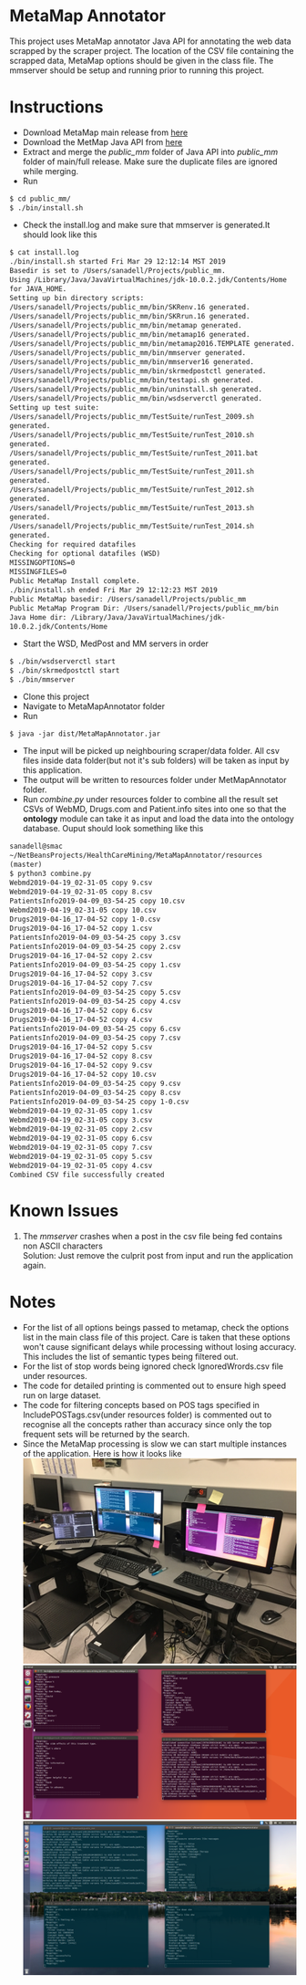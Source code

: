 # MetaMap Annotator
This project uses MetaMap annotator Java API for annotating the web data scrapped by the scraper project.
The location of the CSV file containing the scrapped data, MetaMap options should be given in the class file.
The mmserver should be setup and running prior to running this project.

# Instructions
* Download MetaMap main release from [here](https://metamap.nlm.nih.gov/MainDownload.shtml)
* Download the MetMap Java API from [here](https://metamap.nlm.nih.gov/JavaApi.shtml)
* Extract and merge the *public_mm* folder of Java API into *public_mm* folder of main/full release. Make sure the duplicate files are ignored while merging.
* Run 
```
$ cd public_mm/
$ ./bin/install.sh
```
* Check the install.log and make sure that mmserver is generated.It should look like this
```
$ cat install.log 
./bin/install.sh started Fri Mar 29 12:12:14 MST 2019
Basedir is set to /Users/sanadell/Projects/public_mm.
Using /Library/Java/JavaVirtualMachines/jdk-10.0.2.jdk/Contents/Home for JAVA_HOME.
Setting up bin directory scripts:
/Users/sanadell/Projects/public_mm/bin/SKRenv.16 generated.
/Users/sanadell/Projects/public_mm/bin/SKRrun.16 generated.
/Users/sanadell/Projects/public_mm/bin/metamap generated.
/Users/sanadell/Projects/public_mm/bin/metamap16 generated.
/Users/sanadell/Projects/public_mm/bin/metamap2016.TEMPLATE generated.
/Users/sanadell/Projects/public_mm/bin/mmserver generated.
/Users/sanadell/Projects/public_mm/bin/mmserver16 generated.
/Users/sanadell/Projects/public_mm/bin/skrmedpostctl generated.
/Users/sanadell/Projects/public_mm/bin/testapi.sh generated.
/Users/sanadell/Projects/public_mm/bin/uninstall.sh generated.
/Users/sanadell/Projects/public_mm/bin/wsdserverctl generated.
Setting up test suite:
/Users/sanadell/Projects/public_mm/TestSuite/runTest_2009.sh generated.
/Users/sanadell/Projects/public_mm/TestSuite/runTest_2010.sh generated.
/Users/sanadell/Projects/public_mm/TestSuite/runTest_2011.bat generated.
/Users/sanadell/Projects/public_mm/TestSuite/runTest_2011.sh generated.
/Users/sanadell/Projects/public_mm/TestSuite/runTest_2012.sh generated.
/Users/sanadell/Projects/public_mm/TestSuite/runTest_2013.sh generated.
/Users/sanadell/Projects/public_mm/TestSuite/runTest_2014.sh generated.
Checking for required datafiles
Checking for optional datafiles (WSD)
MISSINGOPTIONS=0
MISSINGFILES=0
Public MetaMap Install complete.
./bin/install.sh ended Fri Mar 29 12:12:23 MST 2019
Public MetaMap basedir: /Users/sanadell/Projects/public_mm
Public MetaMap Program Dir: /Users/sanadell/Projects/public_mm/bin
Java Home dir: /Library/Java/JavaVirtualMachines/jdk-10.0.2.jdk/Contents/Home
```
* Start the WSD, MedPost and MM servers in order
```
$ ./bin/wsdserverctl start
$ ./bin/skrmedpostctl start
$ ./bin/mmserver
```
* Clone this project
* Navigate to MetaMapAnnotator folder
* Run
```
$ java -jar dist/MetaMapAnnotator.jar
```
* The input will be picked up neighbouring scraper/data folder. All csv files inside data folder(but not it's sub folders) will be taken as input by this application.
* The output will be written to resources folder under MetMapAnnotator folder.
* Run *combine.py* under resources folder to combine all the result set CSVs of WebMD, Drugs.com and Patient.info sites into one so that the **ontology** module can take it as input and load the data into the ontology database. Ouput should look something like this
```
sanadell@smac ~/NetBeansProjects/HealthCareMining/MetaMapAnnotator/resources (master)
$ python3 combine.py 
Webmd2019-04-19_02-31-05 copy 9.csv
Webmd2019-04-19_02-31-05 copy 8.csv
PatientsInfo2019-04-09_03-54-25 copy 10.csv
Webmd2019-04-19_02-31-05 copy 10.csv
Drugs2019-04-16_17-04-52 copy 1-0.csv
Drugs2019-04-16_17-04-52 copy 1.csv
PatientsInfo2019-04-09_03-54-25 copy 3.csv
PatientsInfo2019-04-09_03-54-25 copy 2.csv
Drugs2019-04-16_17-04-52 copy 2.csv
PatientsInfo2019-04-09_03-54-25 copy 1.csv
Drugs2019-04-16_17-04-52 copy 3.csv
Drugs2019-04-16_17-04-52 copy 7.csv
PatientsInfo2019-04-09_03-54-25 copy 5.csv
PatientsInfo2019-04-09_03-54-25 copy 4.csv
Drugs2019-04-16_17-04-52 copy 6.csv
Drugs2019-04-16_17-04-52 copy 4.csv
PatientsInfo2019-04-09_03-54-25 copy 6.csv
PatientsInfo2019-04-09_03-54-25 copy 7.csv
Drugs2019-04-16_17-04-52 copy 5.csv
Drugs2019-04-16_17-04-52 copy 8.csv
Drugs2019-04-16_17-04-52 copy 9.csv
Drugs2019-04-16_17-04-52 copy 10.csv
PatientsInfo2019-04-09_03-54-25 copy 9.csv
PatientsInfo2019-04-09_03-54-25 copy 8.csv
PatientsInfo2019-04-09_03-54-25 copy 1-0.csv
Webmd2019-04-19_02-31-05 copy 1.csv
Webmd2019-04-19_02-31-05 copy 3.csv
Webmd2019-04-19_02-31-05 copy 2.csv
Webmd2019-04-19_02-31-05 copy 6.csv
Webmd2019-04-19_02-31-05 copy 7.csv
Webmd2019-04-19_02-31-05 copy 5.csv
Webmd2019-04-19_02-31-05 copy 4.csv
Combined CSV file successfully created

```

# Known Issues
1. The *mmserver* crashes when a post in the csv file being fed contains non ASCII characters<br>
Solution: Just remove the culprit post from input and run the application again.

# Notes
* For the list of all options beings passed to metamap, check the options list in the main class file of this project. Care is taken that these options won't cause significant delays while processing without losing accuracy. This includes the list of semantic types being filtered out.
* For the list of stop words being ignored check IgnoredWrords.csv file under resources.
* The code for detailed printing is commented out to ensure high speed run on large dataset.
* The code for filtering concepts based on POS tags specified in IncludePOSTags.csv(under resources folder) is commented out to recognise all the  concepts rather than accuracy since only the top frequent sets will be returned by the search.
* Since the MetaMap processing is slow we can start multiple instances of the application. Here is how it looks like
![Running on Mutiple Systems](screenshot-run-multiple-systems.JPG)
![Running on Mutiple Instances System 1](screenshot-mutiple-instance-run-1.png)
![Running on Mutiple Instances System 2](screenshot-multiple-instance-run-2.png)
